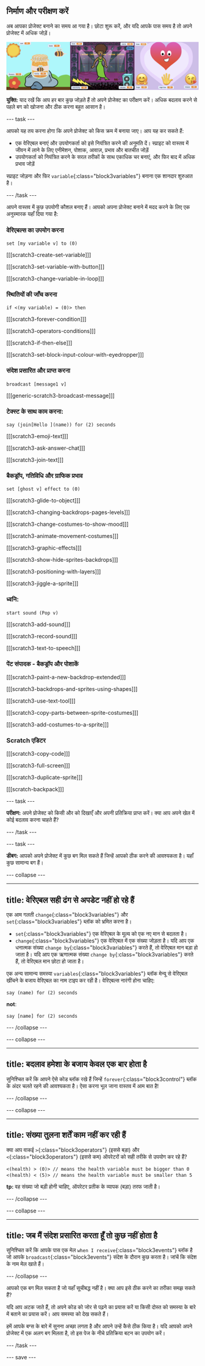 ## निर्माण और परीक्षण करें

अब आपका प्रोजेक्ट बनाने का समय आ गया है। छोटा शुरू करें, और यदि आपके पास समय है तो अपने प्रोजेक्ट में अधिक जोड़ें।

![](images/step3_image.png)

**युक्ति:** याद रखें कि आप हर बार कुछ जोड़ते हैं तो अपने प्रोजेक्ट का परीक्षण करें। अधिक बदलाव करने से पहले बग को खोजना और ठीक करना बहुत आसान है।

--- task ---

आपको यह तय करना होगा कि अपने प्रोजेक्ट को किस क्रम में बनाया जाए। आप यह कर सकते हैं:

+ एक वेरिएबल बनाएं और उपयोगकर्ता को इसे नियंत्रित करने की अनुमति दें। स्प्राइट को वास्तव में जीवन में लाने के लिए एनीमेशन, पोशाक, आवाज़, प्रभाव और बातचीत जोड़ें
+ उपयोगकर्ता को नियंत्रित करने के सरल तरीकों के साथ एकाधिक चर बनाएं, और फिर बाद में अधिक प्रभाव जोड़ें

स्प्राइट जोड़ना और फिर `variable`{:class="block3variables"} बनाना एक शानदार शुरुआत है।

--- /task ---

आपने वास्तव में कुछ उपयोगी कौशल बनाए हैं। आपको अपना प्रोजेक्ट बनाने में मदद करने के लिए एक अनुस्मारक यहाँ दिया गया है:

### वेरिएबल्स का उपयोग करना

```blocks3
set [my variable v] to (0)
```

[[[scratch3-create-set-variable]]]

[[[scratch3-set-variable-with-button]]]

[[[scratch3-change-variable-in-loop]]]

### स्थितियों की जाँच करना

```blocks3
if <(my variable) = (0)> then
```

[[[scratch3-forever-condition]]]

[[[scratch3-operators-conditions]]]

[[[scratch3-if-then-else]]]

[[[scratch3-set-block-input-colour-with-eyedropper]]]

### संदेश प्रसारित और प्राप्त करना

```blocks3
broadcast [message1 v]
```

[[[generic-scratch3-broadcast-message]]]

### टेक्स्ट के साथ काम करना:

```blocks3
say (join[Hello ](name)) for (2) seconds
```

[[[scratch3-emoji-text]]]

[[[scratch3-ask-answer-chat]]]

[[[scratch3-join-text]]]

### बैकड्रॉप, गतिविधि और ग्राफिक प्रभाव

```blocks3
set [ghost v] effect to (0)
```

[[[scratch3-glide-to-object]]]

[[[scratch3-changing-backdrops-pages-levels]]]

[[[scratch3-change-costumes-to-show-mood]]]

[[[scratch3-animate-movement-costumes]]]

[[[scratch3-graphic-effects]]]

[[[scratch3-show-hide-sprites-backdrops]]]

[[[scratch3-positioning-with-layers]]]

[[[scratch3-jiggle-a-sprite]]]

### ध्वनि:

```blocks3
start sound (Pop v)
```

[[[scratch3-add-sound]]]

[[[scratch3-record-sound]]]

[[[scratch3-text-to-speech]]]

### पेंट संपादक - बैकड्रॉप और पोशाकें

[[[scratch3-paint-a-new-backdrop-extended]]]

[[[scratch3-backdrops-and-sprites-using-shapes]]]

[[[scratch3-use-text-tool]]]

[[[scratch3-copy-parts-between-sprite-costumes]]]

[[[scratch3-add-costumes-to-a-sprite]]]

### Scratch एडिटर

[[[scratch3-copy-code]]]

[[[scratch3-full-screen]]]

[[[scratch3-duplicate-sprite]]]

[[[scratch-backpack]]]


--- task ---

**परीक्षण:** अपने प्रोजेक्ट को किसी और को दिखाएँ और अपनी प्रतिक्रिया प्राप्त करें। क्या आप अपने खेल में कोई बदलाव करना चाहते हैं?

--- /task ---

--- task ---

**डीबग:** आपको अपने प्रोजेक्ट में कुछ बग मिल सकते हैं जिन्हें आपको ठीक करने की आवश्यकता है। यहाँ कुछ सामान्य बग हैं।


--- collapse ---

---
title: वेरिएबल सही ढंग से अपडेट नहीं हो रहे हैं
---

एक आम गलती `change`{:class="block3variables"} और `set`{:class="block3variables"} ब्लॉक को भ्रमित करना है।

+ `set`{:class="block3variables"} एक वेरिएबल के मूल्य को एक नए मान से बदलता है।
+ `change`{:class="block3variables"} एक वेरिएबल में एक संख्या जोड़ता है। यदि आप एक धनात्मक संख्या `change by`{:class="block3variables"} करते हैं, तो वेरिएबल मान बड़ा हो जाता है। यदि आप एक ऋणात्मक संख्या `change by`{:class="block3variables"} करते हैं, तो वेरिएबल मान छोटा हो जाता है।


एक अन्य सामान्य समस्या `variables`{:class="block3variables"} ब्लॉक मेन्यू से वेरिएबल खींचने के बजाय वेरिएबल का नाम टाइप कर रही है। वेरिएबल्स नारंगी होना चाहिए:

```blocks3
say (name) for (2) seconds
```

**not**:

```blocks3
say [name] for (2) seconds
```

--- /collapse ---

--- collapse ---

---
title: बदलाव हमेशा के बजाय केवल एक बार होता है
---

सुनिश्चित करें कि आपने ऐसे कोड ब्लॉक रखे हैं जिन्हें `forever`{:class="block3control"} ब्लॉक के अंदर चलते रहने की आवश्यकता है। ऐसा करना भूल जाना वास्तव में आम बात है!

--- /collapse ---

--- collapse ---

---
title: संख्या तुलना शर्तें काम नहीं कर रही हैं
---

क्या आप वाकई `>`{:class="block3operators"} (इससे बड़ा) और `<`{:class="block3operators"} (इससे कम) ऑपरेटरों को सही तरीके से उपयोग कर रहे हैं?

```blocks3
<(health) > (0)> // means the health variable must be bigger than 0
<(health) < (5)> // means the health variable must be smaller than 5
```

**tp:** वह संख्या जो बड़ी होनी चाहिए, ऑपरेटर प्रतीक के व्यापक (बड़ा) तरफ जाती है।

--- /collapse ---

--- collapse ---

---
title: जब मैं संदेश प्रसारित करता हूँ तो कुछ नहीं होता है
---

सुनिश्चित करें कि आपके पास एक मेल `when I receive`{:class="block3events"} ब्लॉक है जो आपके `broadcast`{:class="block3events"} संदेश के दौरान कुछ करता है। जांचें कि संदेश के नाम मेल खाते हैं।

--- /collapse ---

आपको एक बग मिल सकता है जो यहाँ सूचीबद्ध नहीं है। क्या आप इसे ठीक करने का तरीका समझ सकते हैं?

यदि आप अटक जाते हैं, तो अपने कोड को जोर से पढ़ने का प्रयास करें या किसी दोस्त को समस्या के बारे में बताने का प्रयास करें। आप समस्या को देख सकते हैं।

हमें आपके बग्स के बारे में सुनना अच्छा लगता है और आपने उन्हें कैसे ठीक किया है। यदि आपको अपने प्रोजेक्ट में एक अलग बग मिलता है, तो इस पेज के नीचे प्रतिक्रिया बटन का उपयोग करें।

--- /task ---


--- save ---

